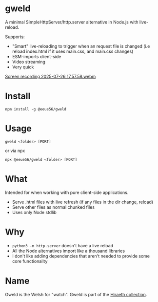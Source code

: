 # gweld

A minimal SimpleHttpServer/http.server alternative in Node.js with live-reload.

Supports:

- "Smart" live-reloading to trigger when an request file is changed (i.e reload index.html if it uses main.css, and main.css changes)
- ESM-imports client-side
- Video streaming
- Very quick

[Screen recording 2025-07-26 17.57.58.webm](https://github.com/user-attachments/assets/a254a0fc-9840-405d-a6fe-2f44f39d19ec)

# Install

```
npm install -g @eeue56/gweld
```

# Usage

```
gweld <folder> [PORT]
```

or via npx

```
npx @eeue56/gweld <folder> [PORT]
```

# What

Intended for when working with pure client-side applications.

- Serve .html files with live refresh (if any files in the dir change, reload)
- Serve other files as normal chunked files
- Uses only Node stdlib

# Why

- `python3 -m http.server` doesn't have a live reload
- All the Node alternatives import like a thousand libraries
- I don't like adding dependencies that aren't needed to provide some core functionality

# Name

Gweld is the Welsh for "watch". Gweld is part of the [Hiraeth collection](https://github.com/eeue56/hiraeth).
